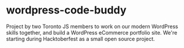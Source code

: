 # wordpress-code-buddy

Project by two Toronto JS members to work on our modern WordPress skills together, and build a WordPress eCommerce portfolio site. We're  starting during Hacktoberfest as a small open source project.

